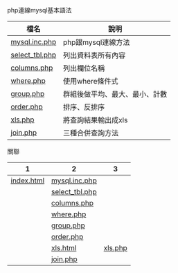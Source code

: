 php連線mysql基本語法

|檔名                                        |說明                              |
|--------------------------------------------|----------------------------------|
|[mysql.inc.php](mysql.inc.php)              |php跟mysql連線方法                |
|[select_tbl.php](function/select_tbl.php)   |列出資料表所有內容                |
|[columns.php](function/columns.php)         |列出欄位名稱                      |
|[where.php](function/where.php)             |使用where條件式                   |
|[group.php](function/group.php)             |群組後做平均、最大、最小、計數    |
|[order.php](function/order.php)             |排序、反排序                      |
|[xls.php](function/xls.php)                 |將查詢結果輸出成xls               |
|[join.php](function/join.php)               |三種合併查詢方法                  |


關聯

|1                                  |2                                           |3                                |
|-----------------------------------|--------------------------------------------|---------------------------------|
|[index.html](index.html)           |[mysql.inc.php](conn/mysql.inc.php)         |                                 |
|                                   |[select_tbl.php](function/select_tbl.php)   |                                 |
|                                   |[columns.php](function/columns.php)         |                                 |
|                                   |[where.php](function/columns.php)           |                                 |
|                                   |[group.php](function/columns.php)           |                                 |
|                                   |[order.php](function/columns.php)           |                                 |
|                                   |[xls.html](function/xls.html)               |[xls.php](function/xls.php)      |
|                                   |[join.php](function/join.php)               |                                 |